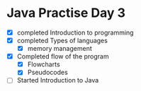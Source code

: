 # Java Practise Day 3

- [x] completed Introduction to programming
- [x] completed Types of languages
    - [x] memory management
- [x] Completed flow of the program
    - [x] Flowcharts
    - [x] Pseudocodes
- [ ] Started Introduction to Java 
